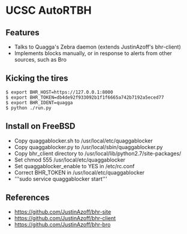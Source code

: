 # UCSC AutoRTBH
Features
-----------------
* Talks to Quagga's Zebra daemon (extends JustinAzoff's bhr-client)
* Implements blocks manually, or in response to alerts from other sources, such as Bro

Kicking the tires
-----------------

    $ export BHR_HOST=https://127.0.0.1:8000
    $ export BHR_TOKEN=db4de92f933092b1f1f6665a742b7192a5eced77
    $ export BHR_IDENT=quagga
    $ python ./run.py

Install on FreeBSD
--------------------
* Copy quaggablocker.sh to /usr/local/etc/quaggablocker
* Copy quaggablocker.py to /usr/local/sbin/quaggablocker.py
* Copy bhr\_client directory to /usr/local/lib/python2.7/site-packages/
* Set chmod 555 /usr/local/etc/quaggablocker
* Set quaggablocker\_enable to YES in /etc/rc.conf
* Correct BHR\_TOKEN in /usr/local/etc/quaggablocker
* '''sudo service quaggablocker start'''

References
----------
* https://github.com/JustinAzoff/bhr-site
* https://github.com/JustinAzoff/bhr-client
* https://github.com/JustinAzoff/bhr-bro
